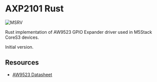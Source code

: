 # AXP2101 Rust

![MSRV](https://img.shields.io/badge/MSRV-1.60-blue?style=flat-square)

Rust implementation of AW9523 GPIO Expander driver used in M5Stack CoreS3 devices.

Initial version.

## Resources
- [AW9523 Datasheet](https://cdn-shop.adafruit.com/product-files/4886/AW9523+English+Datasheet.pdf)
